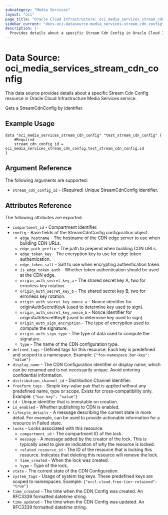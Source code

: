 ```yaml
---
subcategory: "Media Services"
layout: "oci"
page_title: "Oracle Cloud Infrastructure: oci_media_services_stream_cdn_config"
sidebar_current: "docs-oci-datasource-media_services-stream_cdn_config"
description: |-
  Provides details about a specific Stream Cdn Config in Oracle Cloud Infrastructure Media Services service
---
```


# Data Source: oci_media_services_stream_cdn_config
This data source provides details about a specific Stream Cdn Config resource in Oracle Cloud Infrastructure Media Services service.

Gets a StreamCdnConfig by identifier.

## Example Usage

```hcl
data "oci_media_services_stream_cdn_config" "test_stream_cdn_config" {
	#Required
	stream_cdn_config_id = oci_media_services_stream_cdn_config.test_stream_cdn_config.id
}
```

## Argument Reference

The following arguments are supported:

* `stream_cdn_config_id` - (Required) Unique StreamCdnConfig identifier.


## Attributes Reference

The following attributes are exported:

* `compartment_id` - Compartment Identifier.
* `config` - Base fields of the StreamCdnConfig configuration object.
	* `edge_hostname` - The hostname of the CDN edge server to use when building CDN URLs.
	* `edge_path_prefix` - The path to prepend when building CDN URLs.
	* `edge_token_key` - The encryption key to use for edge token authentication.
	* `edge_token_salt` - Salt to use when encrypting authentication token.
	* `is_edge_token_auth` - Whether token authentication should be used at the CDN edge.
	* `origin_auth_secret_key_a` - The shared secret key A, two for errorless key rotation.
	* `origin_auth_secret_key_b` - The shared secret key B, two for errorless key rotation.
	* `origin_auth_secret_key_nonce_a` - Nonce identifier for originAuthSecretKeyA (used to determine key used to sign).
	* `origin_auth_secret_key_nonce_b` - Nonce identifier for originAuthSecretKeyB (used to determine key used to sign).
	* `origin_auth_sign_encryption` - The type of encryption used to compute the signature.
	* `origin_auth_sign_type` - The type of data used to compute the signature.
	* `type` - The name of the CDN configuration type.
* `defined_tags` - Defined tags for this resource. Each key is predefined and scoped to a namespace. Example: `{"foo-namespace.bar-key": "value"}` 
* `display_name` - The CDN Configuration identifier or display name, which can be renamed and is not necessarily unique. Avoid entering confidential information.
* `distribution_channel_id` - Distribution Channel Identifier.
* `freeform_tags` - Simple key-value pair that is applied without any predefined name, type or scope. Exists for cross-compatibility only. Example: `{"bar-key": "value"}` 
* `id` - Unique identifier that is immutable on creation.
* `is_enabled` - Whether publishing to CDN is enabled.
* `lifecyle_details` - A message describing the current state in more detail. For example, can be used to provide actionable information for a resource in Failed state.
* `locks` - Locks associated with this resource.
	* `compartment_id` - The compartment ID of the lock.
	* `message` - A message added by the creator of the lock. This is typically used to give an indication of why the resource is locked. 
	* `related_resource_id` - The ID of the resource that is locking this resource. Indicates that deleting this resource will remove the lock. 
	* `time_created` - When the lock was created.
	* `type` - Type of the lock.
* `state` - The current state of the CDN Configuration.
* `system_tags` - Usage of system tag keys. These predefined keys are scoped to namespaces. Example: `{"orcl-cloud.free-tier-retained": "true"}` 
* `time_created` - The time when the CDN Config was created. An RFC3339 formatted datetime string.
* `time_updated` - The time when the CDN Config was updated. An RFC3339 formatted datetime string.

